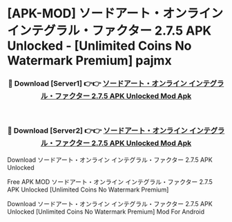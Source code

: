# [APK-MOD] ソードアート・オンライン インテグラル・ファクター 2.7.5 APK Unlocked - [Unlimited Coins No Watermark Premium] pajmx



<div align="center">
<h3>🔴 Download [Server1] 👉👉 <a href="https://momento.my/?title=ソードアート・オンライン_インテグラル・ファクター_2.7.5_APK_Unlocked">ソードアート・オンライン インテグラル・ファクター 2.7.5 APK Unlocked Mod Apk</a></h3><br>

<h3>🔴 Download [Server2] 👉👉 <a href="https://momento.my/?title=ソードアート・オンライン_インテグラル・ファクター_2.7.5_APK_Unlocked">ソードアート・オンライン インテグラル・ファクター 2.7.5 APK Unlocked Mod Apk</a></h3>
</div>



Download ソードアート・オンライン インテグラル・ファクター 2.7.5 APK Unlocked 

Free APK MOD ソードアート・オンライン インテグラル・ファクター 2.7.5 APK Unlocked [Unlimited Coins No Watermark Premium]

Download ソードアート・オンライン インテグラル・ファクター 2.7.5 APK Unlocked [Unlimited Coins No Watermark Premium] Mod For Android

